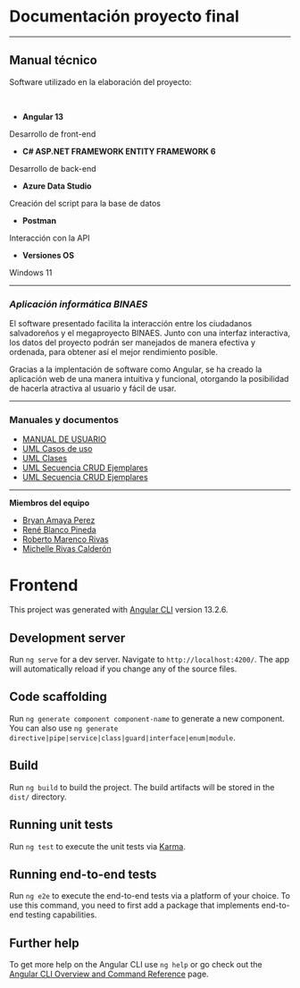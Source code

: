# Documentación proyecto final

---
## **Manual técnico**
Software utilizado en la elaboración del proyecto:

<br>

* **Angular 13**

Desarrollo de front-end 


* **C# ASP.NET FRAMEWORK ENTITY FRAMEWORK 6**

Desarrollo de back-end



* **Azure Data Studio**

Creación del script para la base de datos


* **Postman**

Interacción con la API



* **Versiones OS**

Windows 11

---
### *Aplicación informática BINAES*


El software presentado facilita la interacción entre los ciudadanos salvadoreños y el megaproyecto BINAES. Junto con una interfaz interactiva, los datos del proyecto podrán ser manejados de manera efectiva y ordenada, para obtener así el mejor rendimiento posible.

Gracias a la implentación de software como Angular, se ha creado la aplicación web de una manera intuitiva y funcional, otorgando la posibilidad de hacerla atractiva al usuario y fácil de usar.

---
### **Manuales y documentos**
* [MANUAL DE USUARIO](https://binaes-app.azurewebsites.net/documents/MANUAL_DE_USUARIO.pdf)
* [UML Casos de uso](https://binaes-app.azurewebsites.net/documents/UML-CasosDeUso.svg)
* [UML Clases](https://binaes-app.azurewebsites.net/documents/UML-Clases.svg)
* [UML Secuencia CRUD Ejemplares](https://binaes-app.azurewebsites.net/documents/UML-Secuencia-CRUD-Ejemplares.svg)
* [UML Secuencia CRUD Ejemplares](https://binaes-app.azurewebsites.net/documents/UML-Secuencias-de-proceso-Login.svg)
---
**Miembros del equipo**
* [Bryan Amaya Perez](https://github.com/BryanZoldyckDev)
* [René Blanco Pineda](https://github.com/rnblanco)
* [Roberto Marenco Rivas](https://github.com/RAMarenco)
* [Michelle Rivas Calderón](https://github.com/mrivasc)


# Frontend

This project was generated with [Angular CLI](https://github.com/angular/angular-cli) version 13.2.6.

## Development server

Run `ng serve` for a dev server. Navigate to `http://localhost:4200/`. The app will automatically reload if you change any of the source files.

## Code scaffolding

Run `ng generate component component-name` to generate a new component. You can also use `ng generate directive|pipe|service|class|guard|interface|enum|module`.

## Build

Run `ng build` to build the project. The build artifacts will be stored in the `dist/` directory.

## Running unit tests

Run `ng test` to execute the unit tests via [Karma](https://karma-runner.github.io).

## Running end-to-end tests

Run `ng e2e` to execute the end-to-end tests via a platform of your choice. To use this command, you need to first add a package that implements end-to-end testing capabilities.

## Further help

To get more help on the Angular CLI use `ng help` or go check out the [Angular CLI Overview and Command Reference](https://angular.io/cli) page.